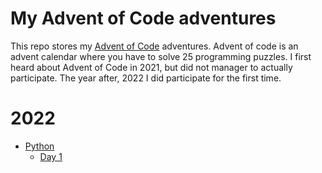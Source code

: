 # My Advent of Code adventures

This repo stores my [Advent of Code](https://adventofcode.com/) adventures. Advent of code is an advent calendar where you have to solve 25 programming puzzles. I first heard about Advent of Code in 2021, but did not manager to actually participate. The year after, 2022 I did participate for the first time.

# 2022

* [Python](python)
    * [Day 1](https://github.com/bremme/advent-of-code/tree/main/python/aoc/puzzles/2022/day_1)



